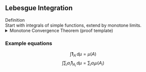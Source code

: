 ## Lebesgue Integration

<div class="callout definition"><span class="label">Definition</span><br/>
Start with integrals of simple functions, extend by monotone limits.
</div>

<details class="collapsible">
  <summary>Monotone Convergence Theorem (proof template)</summary>
  <div class="collapsible__content">
    If $0\le f_n \uparrow f$ then $\int f_n \to \int f$.
    <details class="collapsible">
      <summary>Key reduction</summary>
      <div class="collapsible__content">
        Reduce to simple functions and use monotonicity.
      </div>
    </details>
  </div>
</details>

### Example equations
$$ \int \mathbf{1}_A \, d\mu = \mu(A) \tag{(1)} $$
$$ \int \sum_i a_i \mathbf{1}_{A_i}\, d\mu = \sum_i a_i \mu(A_i) \tag{(2)} $$
